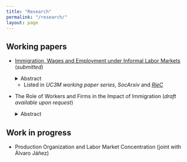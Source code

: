 ```yaml
---
title: "Research"
permalink: "/research/"
layout: page
---
```


## Working papers
- [Immigration, Wages and Employment under Informal Labor Markets](https://e-archivo.uc3m.es/handle/10016/35664) (*submitted*)
  <details><summary>Abstract</summary><p> 
  This paper studies the labor market impacts of Venezuelan immigrants in Colombia. Exploiting spatial variation in exposure, I find a negative effect on native wages driven by the informal sector (where immigrants are concentrated) and a reduction in native employment in the formal sector (where the minimum wage binds for many workers). To explain this asymmetry, I build a model in which firms substitute formal for informal labor in response to lower informal wages. Consistent with the model's predictions, I document that the increase in informality is driven by small firms that use both labor types in production. 
  </p> </details>
  
  - Listed in *UC3M working paper series*, *SocArxiv* and *[RieC](https://repositorio.redinvestigadores.org/handle/Riec/118)*

- The Role of Workers and Firms in the Impact of Immigration (*draft available upon request*) 
  <details><summary>Abstract</summary> <p> 
  This paper studies the worker-level effects of a labor supply shock and determines the role of firms in these effects. To do so, I exploit Venezuelans' uneven and massive arrival within Colombia (as of 2019, nearly 2 million Venezuelans lived in Colombia) and use administrative employer-employee data covering the universe of formal workers to follow natives' labor market outcomes over time. Overall, I find a reduction in worker-level employment that is concentrated at the bottom of the wage distribution (among self-employed and minimum wage earners). Besides, I find a negative wage effect that is driven by workers from the upper part of the wage distribution who work in relatively small firms. To identify the subgroups most affected by immigration, I implement a machine learning method that shows that firm-specific pay premiums are more important in explaining the negative effect on employment and wages than other worker characteristics. These results support the influential role that firms play in determining the impact of immigration on workers' outcomes.
  </p></details>

## Work in progress

- Production Organization and Labor Market Concentration (joint with Álvaro Jáñez)
